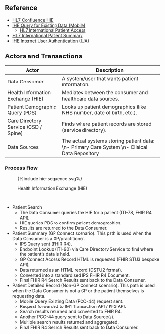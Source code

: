 ## Reference

- [HL7 Confluence HIE](https://confluence.hl7.org/spaces/GP/pages/144983310/HL7+FHIR+Multi-domain+HIE+Architecture)
- [IHE Query for Existing Data (Mobile)](https://profiles.ihe.net/PCC/QEDm/)
  - [HL7 International Patient Access](https://build.fhir.org/ig/HL7/fhir-ipa/)
- [HL7 International Patient Summary](https://build.fhir.org/ig/HL7/fhir-ips/)
- [IHE Internet User Authentication (IUA)](https://profiles.ihe.net/ITI/IUA/index.html)

## Actors and Transactions

| Actor                                | Description                                                                                   |
|--------------------------------------|-----------------------------------------------------------------------------------------------|
| Data Consumer                        | A system/user that wants patient information.                                                 |                                                 
| Health Information Exchange (HIE)    | Mediates between the consumer and healthcare data sources.                                    | 
| Patient Demographic Query (PDS)      | Looks up patient demographics (like NHS number, date of birth, etc.).                         | 
| Care Directory Service (CSD / Spine) | Finds where patient records are stored (service directory).                                   | 
| Data Sources                         | The actual systems storing patient data: \n- Primary Care System \n- Clinical Data Repository |                                                                  | 

### Process Flow

<figure>
{%include hie-sequence.svg%}
<p id="fX.X.X.X-X" class="figureTitle">Health Information Exchange (HIE)</p>
</figure>
<br clear="all">

- Patient Search
  - The Data Consumer queries the HIE for a patient (ITI-78, FHIR R4 API).
  - HIE queries PDS to confirm patient demographics.
  - Results are returned to the Data Consumer.
- Patient Summary (GP Connect scenario). This path is used when the Data Consumer is a GP/practitioner.
  - IPS Query sent (FHIR R4).
  - Endpoint Lookup (ITI-90) via Care Directory Service to find where the patient’s data is held.
  - GP Connect Access Record HTML is requested (FHIR STU3 bespoke API).
  - Data returned as an HTML record (DSTU2 format).
  - Converted into a standardised IPS FHIR R4 Document.
  - Final FHIR R4 Search Results sent back to the Data Consumer.
- Patient Detailed Record (Non-GP Connect scenario). This path is used when the Data Consumer is not a GP or the patient themselves is requesting data.
  - Mobile Query Existing Data (PCC-44) request sent.
  - Request forwarded to IM1 Transaction API / PFS API.
  - Search results returned and converted to FHIR R4.
  - Another PCC-44 query sent to Data Source(s).
  - Multiple search results returned and aggregated.
  - Final FHIR R4 Search Results sent back to Data Consumer.
